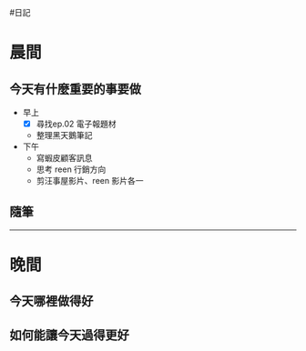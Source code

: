 #日記 
# 晨間

## 今天有什麼重要的事要做
- 早上
	- [x] 尋找ep.02 電子報題材
	- 整理黑天鵝筆記
- 下午
	- 寫蝦皮顧客訊息
	- 思考 reen 行銷方向
	- 剪汪事屋影片、reen 影片各一


## 隨筆

---

# 晚間

## 今天哪裡做得好

## 如何能讓今天過得更好